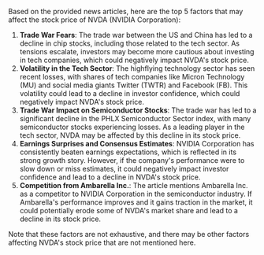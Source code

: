 Based on the provided news articles, here are the top 5 factors that may affect the stock price of NVDA (NVIDIA Corporation):

1. **Trade War Fears**: The trade war between the US and China has led to a decline in chip stocks, including those related to the tech sector. As tensions escalate, investors may become more cautious about investing in tech companies, which could negatively impact NVDA's stock price.
2. **Volatility in the Tech Sector**: The highflying technology sector has seen recent losses, with shares of tech companies like Micron Technology (MU) and social media giants Twitter (TWTR) and Facebook (FB). This volatility could lead to a decline in investor confidence, which could negatively impact NVDA's stock price.
3. **Trade War Impact on Semiconductor Stocks**: The trade war has led to a significant decline in the PHLX Semiconductor Sector index, with many semiconductor stocks experiencing losses. As a leading player in the tech sector, NVDA may be affected by this decline in its stock price.
4. **Earnings Surprises and Consensus Estimates**: NVIDIA Corporation has consistently beaten earnings expectations, which is reflected in its strong growth story. However, if the company's performance were to slow down or miss estimates, it could negatively impact investor confidence and lead to a decline in NVDA's stock price.
5. **Competition from Ambarella Inc.**: The article mentions Ambarella Inc. as a competitor to NVIDIA Corporation in the semiconductor industry. If Ambarella's performance improves and it gains traction in the market, it could potentially erode some of NVDA's market share and lead to a decline in its stock price.

Note that these factors are not exhaustive, and there may be other factors affecting NVDA's stock price that are not mentioned here.